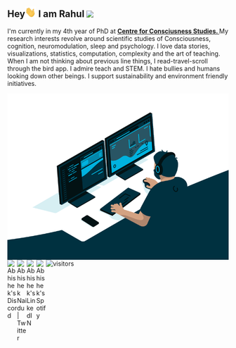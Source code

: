 <h2> Hey<img src="https://github.com/rahulvenugopal/rahulvenugopal/blob/main/wave.gif" width="25px"> I am Rahul <img src="https://rahulvenugopal.github.io/haveyoumetrahul/images/Avatar.jpg" width="25px"> </h2>

<p>I'm currently in my 4th year of PhD at <strong><a href="https://ccswebin.com/">Centre for Consciusness Studies. </a></strong>My research interests revolve around scientific studies of Consciousness, cognition, neuromodulation, sleep and psychology. I love data stories, visualizations, statistics, computation, complexity and the art of teaching. When I am not thinking about previous line things, I read-travel-scroll through the bird app. I admire teach and STEM. I hate bullies and humans looking down other beings. I support sustainability and environment friendly initiatives. </p>

<img align="right" src="https://github.com/rahulvenugopal/rahulvenugopal/blob/main/code.gif" />


<a href="https://discord.gg/XTW52Kt">
  <img align="left" alt="Abhishek's Discord" width="22px" src="https://raw.githubusercontent.com/peterthehan/peterthehan/master/assets/discord.svg" />
</a>
<a href="https://twitter.com/abhisheknaiidu">
  <img align="left" alt="Abhishek Naidu | Twitter" width="22px" src="https://raw.githubusercontent.com/peterthehan/peterthehan/master/assets/twitter.svg" />
</a>
<a href="https://www.linkedin.com/in/abhisheknaiidu/">
  <img align="left" alt="Abhishek's LinkedIN" width="22px" src="https://raw.githubusercontent.com/peterthehan/peterthehan/master/assets/linkedin.svg" />
</a>
<a href="https://open.spotify.com/user/e90fe4zsndbm6xoe2t7t8kogf?si=WaLKpwvWTle0btle2qPb6g">
  <img align="left" alt="Abhishek's Spotify" width="22px" src="https://raw.githubusercontent.com/peterthehan/peterthehan/master/assets/spotify.svg" />
</a>
	
![visitors](https://visitor-badge.glitch.me/badge?page_id=https://github.com/rahulvenugopal/&left_color=green&right_color=red)


